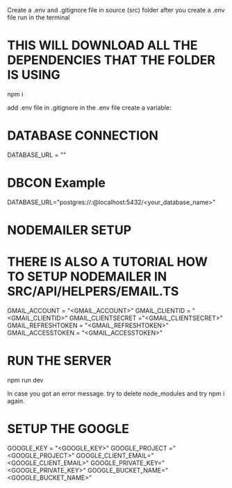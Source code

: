 Create a .env and .gitignore file in source (src) folder
after you create a .env file run in the terminal

# THIS WILL DOWNLOAD ALL THE DEPENDENCIES THAT THE FOLDER IS USING

npm i

add .env file in .gitignore
in the .env file create a variable:

# DATABASE CONNECTION

DATABASE_URL = ""

# DBCON Example

DATABASE_URL="postgres://<username>:<password>@localhost:5432/<your_database_name>"

# NODEMAILER SETUP 
# THERE IS ALSO A TUTORIAL HOW TO SETUP NODEMAILER IN SRC/API/HELPERS/EMAIL.TS

GMAIL_ACCOUNT = "<GMAIL_ACCOUNT>"
GMAIL_CLIENTID = "<GMAIL_CLIENTID>"
GMAIL_CLIENTSECRET ="<GMAIL_CLIENTSECRET>"
GMAIL_REFRESHTOKEN = "<GMAIL_REFRESHTOKEN>"
GMAIL_ACCESSTOKEN = "<GMAIL_ACCESSTOKEN>"

# RUN THE SERVER

npm run dev

In case you got an error message. try to delete node_modules and try npm i again.

# SETUP THE GOOGLE

GOOGLE_KEY = "<GOOGLE_KEY>"
GOOGLE_PROJECT ="<GOOGLE_PROJECT>"
GOOGLE_CLIENT_EMAIL="<GOOGLE_CLIENT_EMAIL>"
GOOGLE_PRIVATE_KEY="<GOOGLE_PRIVATE_KEY>"
GOOGLE_BUCKET_NAME="<GOOGLE_BUCKET_NAME>"
